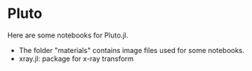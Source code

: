 # Pluto
Here are some notebooks for Pluto.jl.

- The folder "materials" contains image files used for some notebooks.
- xray.jl: package for x-ray transform
